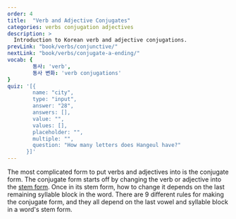 ```yaml
---
order: 4
title:  "Verb and Adjective Conjugates"
categories: verbs conjugation adjectives
description: >
  Introduction to Korean verb and adjective conjugations.
prevLink: "book/verbs/conjunctive/"
nextLink: "book/verbs/conjugate-a-ending/"
vocab: {
		동사: 'verb',
		동사 변화: 'verb conjugations'
}
quiz: '[{
        name: "city",
        type: "input",
        answer: "28",
        answers: [],
        value: "",
        values: [],
        placeholder: "",
        multiple: "",
        question: "How many letters does Hangeul have?"
      }]'
---
```

The most complicated form to put verbs and adjectives into is the conjugate form.
The conjugate form starts off by changing the verb or adjective into the
[stem form]({{site.baseurl}}/book/verbs/stem/). Once in its stem form, how to change it
depends on the last remaining syllable block in the word. There are 9 different
rules for making the conjugate form, and they all depend on the last vowel and
syllable block in a word's stem form.
